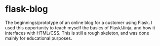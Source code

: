 # flask-blog
The beginnings/prototype of an online blog for a customer using Flask.
I used this opportunity to teach myself the basics of Flask/Jinja, and how it interfaces with HTML/CSS.
This is still a rough skeleton, and was done mainly for educational purposes.
